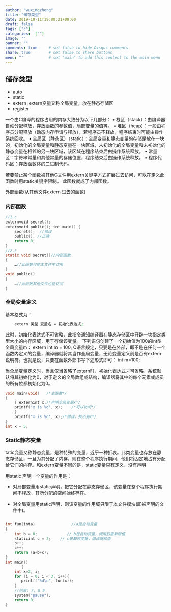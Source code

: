 ```yaml
---
author: "wuxingzhong"
title: "储存类型"
date: 2019-10-11T19:00:21+08:00
draft: false
tags: ["c"]
categories:  [""]
image: ""
banner: ""
comments: true     # set false to hide Disqus comments
share: true        # set false to share buttons
menu: ""           # set "main" to add this content to the main menu
---
```


## 储存类型

- auto
- static
- extern  :extern变量又称全局变量，放在静态存储区
- register

一个由C编译的程序占用的内存大致分为以下几部分：
        • 栈区（stack）：由编译器自动分配释放，存放函数的参数值，局部变量的值等。
        • 堆区（heap）：一般由程序员分配释放（动态内存申请与释放），若程序员不释放，程序结束时可能由操作系统回收。
        • 全局区（静态区）（static）：全局变量和静态变量的存储是放在一块的，初始化的全局变量和静态变量在一块区域，未初始化的全局变量和未初始化的静态变量在相邻的另一块区域，该区域在程序结束后由操作系统释放。
        • 常量区：字符串常量和其他常量的存储位置，程序结束后由操作系统释放。
        • 程序代码区：存放函数体的二进制代码。

若要禁止某个函数被其他C文件用extern关键字方式扩展过去访问，可以在定义此函数时用static关键字限制。
此函数就成了内部函数。

外部函数(从其他文件extern 过去的函数)

### 内部函数

```c
//1.c
externvoid secret();
externvoid public();_int main()_{
    secret();  //错误
    public(); //正确
    return 0;
}
//2.c
static void secret()//内部函数
{
    …//此函数只能本文件中访用
}
void public()
{
    …//此函数其他文件也能访问
}
```

### 全局变量定义

基本格式为：

```bash
    extern 类型 变量名 = 初始化表达式;
```

此时，初始化表达式不可省略，此指令通知编译器在静态存储区中开辟一块指定类型大小的内存区域，用于存储该变量。
下列语句创建了一个初始值为100的int型全局变量m：
extern int m = 100;
C语言规定，只要是在外部，即不是在任何一个函数内定义的变量，编译器就将其当作全局变量，无论变量定义前是否有extern说明符。也就是说，只要在函数外部书写下述形式即可：
int m=100;

当全局变量定义时，当且仅当省略了extern时，初始化表达式才可省略，系统默认将其初始化为0，对于定义的全局数组或结构，编译器将其中的每个元素或成员的所有位都初始化为0。

```c
void main(void)   /*主函数*/
{
    { externint x;/*声明全局变量x*/
    printf("x is %d", x);    /*可以访问*/
    }
    printf("x is %d", x);/*错误，找不到x*/
}
int x = 5;
```

### Static静态变量

tatic变量又称静态变量，是种特殊的变量，近乎一种折衷。此类变量也存放在静态存储区，一旦为其分配了内存，则在整个程序执行期间，他们将固定地占有分配给它们的内存。和extern变量不同的是，static变量只有定义，没有声明

用static 声明一个变量的作用是：

- 对局部变量用static声明，把它分配在静态存储区，该变量在整个程序执行期间不释放，其所分配的空间始终存在。

- 对全局变量用static声明，则该变量的作用域只限于本文件模块(即被声明的文件中)。

```c

int fun(inta)                //a是自动变量
{
    int b = 0;             // b是自动变量，调用后重新赋值
    staticint c = 3;    // c是静态变量，编译就赋值
    b++;
    c++;
    return (a+b+c);
}
int main()
       {
    int x=2, i;
    for (i = 0; i < 3; i++){
       printf("%d\n", fun(x));
    }
    //结果: 7, 8 9
    system("pause");
    return 0;
}
```
